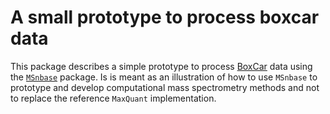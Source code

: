 # A small prototype to process boxcar data

This package describes a simple prototype to process
[BoxCar](https://www.nature.com/articles/s41592-018-0003-5) data using
the [`MSnbase`](http://lgatto.github.io/MSnbase/) package. Is is meant
as an illustration of how to use `MSnbase` to prototype and develop
computational mass spectrometry methods and not to replace the
reference `MaxQuant` implementation.

